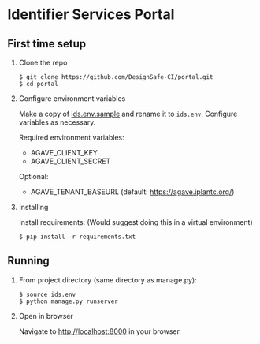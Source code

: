 # Identifier Services Portal


## First time setup

1. Clone the repo

   ```
   $ git clone https://github.com/DesignSafe-CI/portal.git
   $ cd portal
   ```

2. Configure environment variables

   Make a copy of [ids.env.sample](ids.env.sample) and rename it to
   `ids.env`. Configure variables as necessary.

   Required environment variables:

   - AGAVE_CLIENT_KEY  
   - AGAVE_CLIENT_SECRET  

   Optional:

   - AGAVE_TENANT_BASEURL  (default: https://agave.iplantc.org/)

3. Installing

    Install requirements:
    (Would suggest doing this in a virtual environment)

    ```
    $ pip install -r requirements.txt
    ```

## Running

1. From project directory (same directory as manage.py):

    ```
    $ source ids.env
    $ python manage.py runserver
    ```

2. Open in browser

   Navigate to [http://localhost:8000](http://localhost:8000) in your browser.
